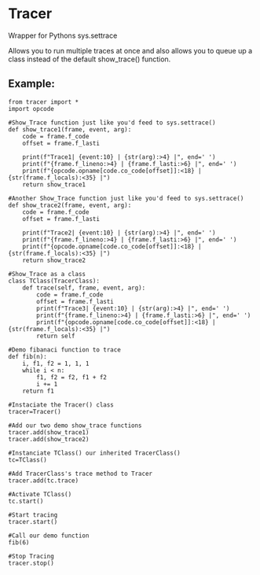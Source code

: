 # Tracer
Wrapper for Pythons sys.settrace

Allows you to run multiple traces at once and also allows you to queue up a class instead of the default show_trace() function.

## Example:
    from tracer import *
    import opcode

    #Show_Trace function just like you'd feed to sys.settrace()
    def show_trace1(frame, event, arg):
        code = frame.f_code
        offset = frame.f_lasti

        print(f"Trace1| {event:10} | {str(arg):>4} |", end=' ')
        print(f"{frame.f_lineno:>4} | {frame.f_lasti:>6} |", end=' ')
        print(f"{opcode.opname[code.co_code[offset]]:<18} | {str(frame.f_locals):<35} |")
        return show_trace1

    #Another Show_Trace function just like you'd feed to sys.settrace()
    def show_trace2(frame, event, arg):
        code = frame.f_code
        offset = frame.f_lasti

        print(f"Trace2| {event:10} | {str(arg):>4} |", end=' ')
        print(f"{frame.f_lineno:>4} | {frame.f_lasti:>6} |", end=' ')
        print(f"{opcode.opname[code.co_code[offset]]:<18} | {str(frame.f_locals):<35} |")
        return show_trace2

    #Show_Trace as a class
    class TClass(TracerClass):
        def trace(self, frame, event, arg):
            code = frame.f_code
            offset = frame.f_lasti
            print(f"Trace3| {event:10} | {str(arg):>4} |", end=' ')
            print(f"{frame.f_lineno:>4} | {frame.f_lasti:>6} |", end=' ')
            print(f"{opcode.opname[code.co_code[offset]]:<18} | {str(frame.f_locals):<35} |")
            return self

    #Demo fibanaci function to trace
    def fib(n):
        i, f1, f2 = 1, 1, 1
        while i < n:
            f1, f2 = f2, f1 + f2
            i += 1
        return f1

    #Instaciate the Tracer() class
    tracer=Tracer()

    #Add our two demo show_trace functions
    tracer.add(show_trace1)
    tracer.add(show_trace2)

    #Instanciate TClass() our inherited TracerClass()
    tc=TClass()

    #Add TracerClass's trace method to Tracer
    tracer.add(tc.trace)

    #Activate TClass()
    tc.start()

    #Start tracing
    tracer.start()

    #Call our demo function
    fib(6)

    #Stop Tracing
    tracer.stop()
